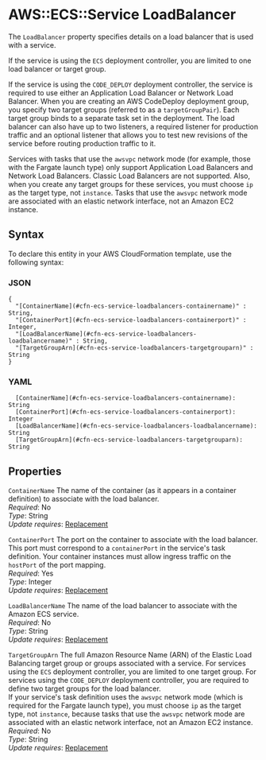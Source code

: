 # AWS::ECS::Service LoadBalancer<a name="aws-properties-ecs-service-loadbalancers"></a>

The `LoadBalancer` property specifies details on a load balancer that is used with a service\.

If the service is using the `ECS` deployment controller, you are limited to one load balancer or target group\.

If the service is using the `CODE_DEPLOY` deployment controller, the service is required to use either an Application Load Balancer or Network Load Balancer\. When you are creating an AWS CodeDeploy deployment group, you specify two target groups \(referred to as a `targetGroupPair`\)\. Each target group binds to a separate task set in the deployment\. The load balancer can also have up to two listeners, a required listener for production traffic and an optional listener that allows you to test new revisions of the service before routing production traffic to it\.

Services with tasks that use the `awsvpc` network mode \(for example, those with the Fargate launch type\) only support Application Load Balancers and Network Load Balancers\. Classic Load Balancers are not supported\. Also, when you create any target groups for these services, you must choose `ip` as the target type, not `instance`\. Tasks that use the `awsvpc` network mode are associated with an elastic network interface, not an Amazon EC2 instance\.

## Syntax<a name="aws-properties-ecs-service-loadbalancers-syntax"></a>

To declare this entity in your AWS CloudFormation template, use the following syntax:

### JSON<a name="aws-properties-ecs-service-loadbalancers-syntax.json"></a>

```
{
  "[ContainerName](#cfn-ecs-service-loadbalancers-containername)" : String,
  "[ContainerPort](#cfn-ecs-service-loadbalancers-containerport)" : Integer,
  "[LoadBalancerName](#cfn-ecs-service-loadbalancers-loadbalancername)" : String,
  "[TargetGroupArn](#cfn-ecs-service-loadbalancers-targetgrouparn)" : String
}
```

### YAML<a name="aws-properties-ecs-service-loadbalancers-syntax.yaml"></a>

```
  [ContainerName](#cfn-ecs-service-loadbalancers-containername): String
  [ContainerPort](#cfn-ecs-service-loadbalancers-containerport): Integer
  [LoadBalancerName](#cfn-ecs-service-loadbalancers-loadbalancername): String
  [TargetGroupArn](#cfn-ecs-service-loadbalancers-targetgrouparn): String
```

## Properties<a name="aws-properties-ecs-service-loadbalancers-properties"></a>

`ContainerName`  <a name="cfn-ecs-service-loadbalancers-containername"></a>
The name of the container \(as it appears in a container definition\) to associate with the load balancer\.  
*Required*: No  
*Type*: String  
*Update requires*: [Replacement](https://docs.aws.amazon.com/AWSCloudFormation/latest/UserGuide/using-cfn-updating-stacks-update-behaviors.html#update-replacement)

`ContainerPort`  <a name="cfn-ecs-service-loadbalancers-containerport"></a>
The port on the container to associate with the load balancer\. This port must correspond to a `containerPort` in the service's task definition\. Your container instances must allow ingress traffic on the `hostPort` of the port mapping\.  
*Required*: Yes  
*Type*: Integer  
*Update requires*: [Replacement](https://docs.aws.amazon.com/AWSCloudFormation/latest/UserGuide/using-cfn-updating-stacks-update-behaviors.html#update-replacement)

`LoadBalancerName`  <a name="cfn-ecs-service-loadbalancers-loadbalancername"></a>
The name of the load balancer to associate with the Amazon ECS service\.  
*Required*: No  
*Type*: String  
*Update requires*: [Replacement](https://docs.aws.amazon.com/AWSCloudFormation/latest/UserGuide/using-cfn-updating-stacks-update-behaviors.html#update-replacement)

`TargetGroupArn`  <a name="cfn-ecs-service-loadbalancers-targetgrouparn"></a>
The full Amazon Resource Name \(ARN\) of the Elastic Load Balancing target group or groups associated with a service\. For services using the `ECS` deployment controller, you are limited to one target group\. For services using the `CODE_DEPLOY` deployment controller, you are required to define two target groups for the load balancer\.  
If your service's task definition uses the `awsvpc` network mode \(which is required for the Fargate launch type\), you must choose `ip` as the target type, not `instance`, because tasks that use the `awsvpc` network mode are associated with an elastic network interface, not an Amazon EC2 instance\.
*Required*: No  
*Type*: String  
*Update requires*: [Replacement](https://docs.aws.amazon.com/AWSCloudFormation/latest/UserGuide/using-cfn-updating-stacks-update-behaviors.html#update-replacement)